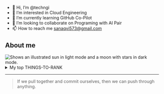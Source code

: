 - 👋 Hi, I’m @techngi
- 👀 I’m interested in Cloud Engineering
- 🌱 I’m currently learning GitHub Co-Pilot
- 💞️ I’m looking to collaborate on Programing with AI Pair
- 📫 How to reach me sanaqvi573@gmail.com

## About me

<!-- TO DO: add more details about me later -->

<picture>
  <source media="(prefers-color-scheme: dark)" srcset="https://user-images.githubusercontent.com/25423296/163456776-7f95b81a-f1ed-45f7-b7ab-8fa810d529fa.png">
  <source media="(prefers-color-scheme: light)" srcset="https://user-images.githubusercontent.com/25423296/163456779-a8556205-d0a5-45e2-ac17-42d089e3c3f8.png">
  <img alt="Shows an illustrated sun in light mode and a moon with stars in dark mode." src="https://user-images.githubusercontent.com/25423296/163456779-a8556205-d0a5-45e2-ac17-42d089e3c3f8.png">
</picture>

<details>
<summary>My top THINGS-TO-RANK</summary>

| Rank | THING-TO-RANK |
|-----:|---------------|
|     1|     Python    |
|     2|     GitHub    |
|     3|     Copilot   |

</details>

---
> If we pull together and commit ourselves, then we can push through anything.
